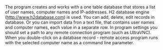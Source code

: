 The program creates and works with a one table database that stores a list of user names, computer names and IP-addresses. H2 database engine (http://www.h2database.com) is used. You can add, delete, edit records in database. Or you can import data fron a text file, that contains user names and computer names, each value in a separate row. In program settings you should set a path to any remote connection program (such as UltraVNC). When you double-click on a database record - remote access program runs with the selected computer name as a command line parameter. 